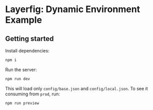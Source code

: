 # Layerfig: Dynamic Environment Example

## Getting started

Install dependencies:

```bash
npm i
```

Run the server:

```bash
npm run dev
```

This will load only `config/base.json` and `config/local.json`. To see it
consuming from `prod`, run:

```bash
npm run preview
```
